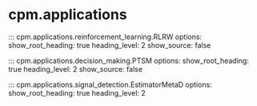 # cpm.applications

::: cpm.applications.reinforcement_learning.RLRW
    options:
        show_root_heading: true
        heading_level: 2
        show_source: false

::: cpm.applications.decision_making.PTSM
    options:
        show_root_heading: true
        heading_level: 2
        show_source: false

::: cpm.applications.signal_detection.EstimatorMetaD
    options:
        show_root_heading: true
        heading_level: 2
